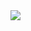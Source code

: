 <img src="[https://i.gifer.com/6N3o.gif](https://i.pinimg.com/originals/02/74/20/0274207612d515f49012c87803a9e631.gif)https://i.pinimg.com/originals/02/74/20/0274207612d515f49012c87803a9e631.gif" />
